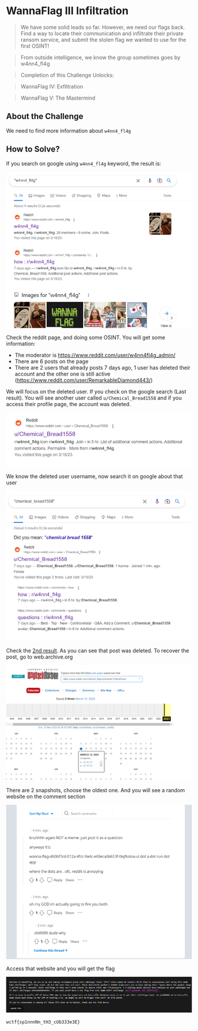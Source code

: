 # WannaFlag III Infiltration
> We have some solid leads so far. However, we need our flags back. Find a way to locate their communication and infiltrate their private ransom service, and submit the stolen flag we wanted to use for the first OSINT!

> From outside intelligence, we know the group sometimes goes by w4nn4_fl4g

> Completion of this Challenge Unlocks:

> WannaFlag IV: Exfiltration

> WannaFlag V: The Mastermind

## About the Challenge
We need to find more information about `w4nn4_fl4g`

## How to Solve?
If you search on google using `w4nn4_fl4g` keyword, the result is:

![google](images/google.png)

Check the reddit page, and doing some OSINT. You will get some information:
* The moderator is https://www.reddit.com/user/w4nn4fl4g_admin/
* There are 6 posts on the page
* There are 2 users that already posts 7 days ago, 1 user has deleted their account and the other one is still active (https://www.reddit.com/user/RemarkableDiamond443/)

We will focus on the deleted user. If you check on the google search (Last result). You will see another user called `u/Chemical_Bread1558` and if you access their profile page, the account was deleted.

![last](images/last.png)

We know the deleted user username, now search it on google about that user

![deleted](images/deleted_user.png)

Check the [2nd result](https://www.reddit.com/r/w4nn4_fl4g/comments/11p6cdl/how/). As you can see that post was deleted. To recover the post, go to web.archive.org

![archive](images/archive.png)

There are 2 snapshots, choose the oldest one. And you will see a random website on the comment section

![comment](images/comment.png)

Access that website and you will get the flag

![flag](images/flag.png)

```
wctf{sp1nnnNn_tH3_cUb333e3E}
```